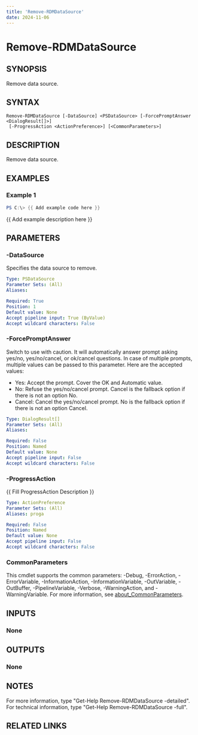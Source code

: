 ```yaml
---
title: 'Remove-RDMDataSource'
date: 2024-11-06
---
```



# Remove-RDMDataSource

## SYNOPSIS
Remove data source.

## SYNTAX

```
Remove-RDMDataSource [-DataSource] <PSDataSource> [-ForcePromptAnswer <DialogResult[]>]
 [-ProgressAction <ActionPreference>] [<CommonParameters>]
```

## DESCRIPTION
Remove data source.

## EXAMPLES

### Example 1
```powershell
PS C:\> {{ Add example code here }}
```

{{ Add example description here }}

## PARAMETERS

### -DataSource
Specifies the data source to remove.

```yaml
Type: PSDataSource
Parameter Sets: (All)
Aliases:

Required: True
Position: 1
Default value: None
Accept pipeline input: True (ByValue)
Accept wildcard characters: False
```

### -ForcePromptAnswer
Switch to use with caution.
It will automatically answer prompt asking yes/no, yes/no/cancel, or ok/cancel questions.
In case of multiple prompts, multiple values can be passed to this parameter.
Here are the accepted values:
- Yes: Accept the prompt.
Cover the OK and Automatic value.
- No: Refuse the yes/no/cancel prompt.
Cancel is the fallback option if there is not an option No.
- Cancel: Cancel the yes/no/cancel prompt.
No is the fallback option if there is not an option Cancel.

```yaml
Type: DialogResult[]
Parameter Sets: (All)
Aliases:

Required: False
Position: Named
Default value: None
Accept pipeline input: False
Accept wildcard characters: False
```

### -ProgressAction
{{ Fill ProgressAction Description }}

```yaml
Type: ActionPreference
Parameter Sets: (All)
Aliases: proga

Required: False
Position: Named
Default value: None
Accept pipeline input: False
Accept wildcard characters: False
```

### CommonParameters
This cmdlet supports the common parameters: -Debug, -ErrorAction, -ErrorVariable, -InformationAction, -InformationVariable, -OutVariable, -OutBuffer, -PipelineVariable, -Verbose, -WarningAction, and -WarningVariable. For more information, see [about_CommonParameters](http://go.microsoft.com/fwlink/?LinkID=113216).

## INPUTS

### None
## OUTPUTS

### None
## NOTES
For more information, type "Get-Help Remove-RDMDataSource -detailed".
For technical information, type "Get-Help Remove-RDMDataSource -full".

## RELATED LINKS
